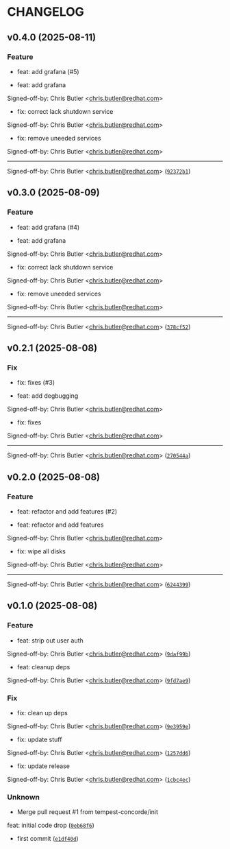 # CHANGELOG

## v0.4.0 (2025-08-11)

### Feature

* feat: add grafana (#5)

* feat: add grafana

Signed-off-by: Chris Butler &lt;chris.butler@redhat.com&gt;

* fix: correct lack shutdown service

Signed-off-by: Chris Butler &lt;chris.butler@redhat.com&gt;

* fix: remove uneeded services

Signed-off-by: Chris Butler &lt;chris.butler@redhat.com&gt;

---------

Signed-off-by: Chris Butler &lt;chris.butler@redhat.com&gt; ([`92372b1`](https://github.com/tempest-concorde/fedora-bootc-dashboard/commit/92372b1f6d6cc1639cd983646179b9d0333cff1b))

## v0.3.0 (2025-08-09)

### Feature

* feat: add grafana (#4)

* feat: add grafana

Signed-off-by: Chris Butler &lt;chris.butler@redhat.com&gt;

* fix: correct lack shutdown service

Signed-off-by: Chris Butler &lt;chris.butler@redhat.com&gt;

* fix: remove uneeded services

Signed-off-by: Chris Butler &lt;chris.butler@redhat.com&gt;

---------

Signed-off-by: Chris Butler &lt;chris.butler@redhat.com&gt; ([`378cf52`](https://github.com/tempest-concorde/fedora-bootc-dashboard/commit/378cf52f6dbcbd64c2535347d2c3ad48cef8d09f))

## v0.2.1 (2025-08-08)

### Fix

* fix: fixes (#3)

* feat: add degbugging

Signed-off-by: Chris Butler &lt;chris.butler@redhat.com&gt;

* fix: fixes

Signed-off-by: Chris Butler &lt;chris.butler@redhat.com&gt;

---------

Signed-off-by: Chris Butler &lt;chris.butler@redhat.com&gt; ([`270544a`](https://github.com/tempest-concorde/fedora-bootc-dashboard/commit/270544ab02d52d27dab123745fc17a79992efb22))

## v0.2.0 (2025-08-08)

### Feature

* feat: refactor and add features (#2)

* feat: refactor and add features

Signed-off-by: Chris Butler &lt;chris.butler@redhat.com&gt;

* fix: wipe all disks

Signed-off-by: Chris Butler &lt;chris.butler@redhat.com&gt;

---------

Signed-off-by: Chris Butler &lt;chris.butler@redhat.com&gt; ([`6244399`](https://github.com/tempest-concorde/fedora-bootc-dashboard/commit/624439964e6af7dde299fd98c9f4f17229fe3b37))

## v0.1.0 (2025-08-08)

### Feature

* feat: strip out user auth

Signed-off-by: Chris Butler &lt;chris.butler@redhat.com&gt; ([`9daf99b`](https://github.com/tempest-concorde/fedora-bootc-dashboard/commit/9daf99b4eb76190296299e615a4dd32efc39f391))

* feat: cleanup deps

Signed-off-by: Chris Butler &lt;chris.butler@redhat.com&gt; ([`9fd7ae9`](https://github.com/tempest-concorde/fedora-bootc-dashboard/commit/9fd7ae93b2897e1f0bd5f445b84f4325d1cb9e46))

### Fix

* fix: clean up deps

Signed-off-by: Chris Butler &lt;chris.butler@redhat.com&gt; ([`9e3959e`](https://github.com/tempest-concorde/fedora-bootc-dashboard/commit/9e3959e02e03abe0503eeb9cdc7f0a3e91311ed2))

* fix: update stuff

Signed-off-by: Chris Butler &lt;chris.butler@redhat.com&gt; ([`1257dd6`](https://github.com/tempest-concorde/fedora-bootc-dashboard/commit/1257dd667cac4ec687b0a3e1a6e966f4a1d4ad2e))

* fix: update release

Signed-off-by: Chris Butler &lt;chris.butler@redhat.com&gt; ([`1cbc4ec`](https://github.com/tempest-concorde/fedora-bootc-dashboard/commit/1cbc4ec4aef1a3e5d50c9e2d2013c23e3469b83c))

### Unknown

* Merge pull request #1 from tempest-concorde/init

feat: initial code drop ([`0eb68f6`](https://github.com/tempest-concorde/fedora-bootc-dashboard/commit/0eb68f6cb99bb62f374bee1f93d7cc48e45c63d0))

* first commit ([`e1df40d`](https://github.com/tempest-concorde/fedora-bootc-dashboard/commit/e1df40db4953d71408eae739a86851ba953d32d4))
